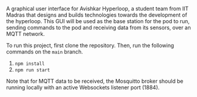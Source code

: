 A graphical user interface for Avishkar Hyperloop, a student team from IIT Madras that designs and builds technologies towards the development of the hyperloop. This GUI will be used as the base station for the pod to run, sending commands to the pod and receiving data from its sensors, over an MQTT network.

To run this project, first clone the repository. Then, run the following commands on the `main` branch.

1. `npm install`
2. `npm run start`
   
Note that for MQTT data to be received, the Mosquitto broker should be running locally with an active Websockets listener port (1884).
